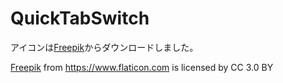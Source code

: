 # QuickTabSwitch

アイコンは[Freepik](http://www.freepik.com)からダウンロードしました。

[Freepik](http://www.freepik.com) from https://www.flaticon.com is licensed by CC 3.0 BY

